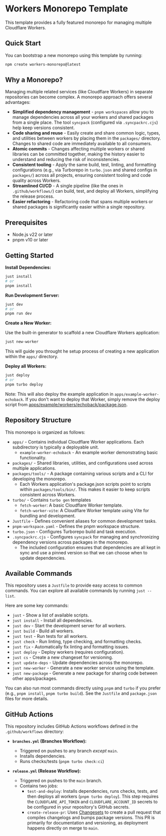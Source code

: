# Workers Monorepo Template

This template provides a fully featured monorepo for managing multiple Cloudflare Workers.

## Quick Start

You can bootstrap a new monorepo using this template by running:

```bash
npm create workers-monorepo@latest
```

## Why a Monorepo?

Managing multiple related services (like Cloudflare Workers) in separate repositories can become complex. A monorepo approach offers several advantages:

- **Simplified dependency management** - `pnpm workspaces` allow you to manage dependencies across all your workers and shared packages from a single place. The tool `syncpack` (configured via `.syncpackrc.cjs`) help keep versions consistent.
- **Code sharing and reuse** - Easily create and share common logic, types, and utilities between workers by placing them in the `packages/` directory. Changes to shared code are immediately available to all consumers.
- **Atomic commits** - Changes affecting multiple workers or shared libraries can be committed together, making the history easier to understand and reducing the risk of inconsistencies.
- **Consistent tooling** - Apply the same build, test, linting, and formatting configurations (e.g., via Turborepo in `turbo.json` and shared configs in `packages/`) across all projects, ensuring consistent tooling and code quality across Workers.
- **Streamlined CI/CD** - A single pipeline (like the ones in `.github/workflows/`) can build, test, and deploy all Workers, simplifying the release process.
- **Easier refactoring** - Refactoring code that spans multiple workers or shared packages is significantly easier within a single repository.

## Prerequisites

- Node.js v22 or later
- pnpm v10 or later

## Getting Started

**Install Dependencies:**

```bash
just install
# or
pnpm install
```

**Run Development Server:**

```bash
just dev
# or
pnpm run dev
```

**Create a New Worker:**

Use the built-in generator to scaffold a new Cloudflare Workers application:

```bash
just new-worker
```

This will guide you throught he setup process of creating a new application within the `apps/` directory.

**Deploy all Workers:**

```bash
just deploy
# or
pnpm turbo deploy
```

Note: This will also deploy the example application in `apps/example-worker-echoback`. If you don't want to deploy that Worker, simply remove the deploy script from [apps/example/workers/echoback/package.json](apps/example-worker-echoback/package.json).

## Repository Structure

This monorepo is organized as follows:

- `apps/` - Contains individual Cloudflare Worker applications. Each subdirectory is typically a deployable unit.
  - `example-worker-echoback` - An example worker demonstrating basic functionality.
- `packages/` - Shared libraries, utilities, and configurations used across multiple applications.
- `packages/tools/` - A package containing various scripts and a CLI for developing the monorepo.
  - Each Workers application's package.json scripts point to scripts within `packages/tools/bin/`. This makes it easier to keep scripts consistent across Workers.
- `turbo/` - Contains `turbo gen` templates
  - `fetch-worker`: A basic Cloudflare Worker template.
  - `fetch-worker-vite`: A Cloudflare Worker template using Vite for bundling and development.
- `Justfile` - Defines convenient aliases for common development tasks.
- `pnpm-workspace.yaml` - Defines the pnpm workspace structure.
- `turbo.json` - Configures Turborepo build and task execution.
- `.syncpackrc.cjs` - Configures `syncpack` for managing and synchronizing dependency versions across packages in the monorepo.
  - The included configuration ensures that dependencies are all kept in sync and use a pinned version so that we can choose when to update dependencies.

## Available Commands

This repository uses a `Justfile` to provide easy access to common commands. You can explore all available commands by running `just --list`.

Here are some key commands:

- `just` - Show a list of available scripts.
- `just install` - Install all dependencies.
- `just dev` - Start the development server for all workers.
- `just build` - Build all workers.
- `just test` - Run tests for all workers.
- `just check` - Run linting, type checking, and formatting checks.
- `just fix` - Automatically fix linting and formatting issues.
- `just deploy` - Deploy workers (requires configuration).
- `just cs` - Create a new changeset for versioning.
- `just update-deps` - Update dependencies across the monorepo.
- `just new-worker` - Generate a new worker service using the template.
- `just new-package` - Generate a new package for sharing code between other apps/packages.

You can also run most commands directly using `pnpm` and `turbo` if you prefer (e.g., `pnpm install`, `pnpm turbo build`). See the `Justfile` and `package.json` files for more details.

## GitHub Actions

This repository includes GitHub Actions workflows defined in the `.github/workflows` directory:

- **`branches.yml` (Branches Workflow):**

  - Triggered on pushes to any branch _except_ `main`.
  - Installs dependencies.
  - Runs checks/tests (`pnpm turbo check:ci`)

- **`release.yml` (Release Workflow):**

  - Triggered on pushes to the `main` branch.
  - Contains two jobs:
    - `test-and-deploy`: Installs dependencies, runs checks, tests, and then deploys all workers (`pnpm turbo deploy`). This step requires the `CLOUDFLARE_API_TOKEN` and `CLOUDFLARE_ACCOUNT_ID` secrets to be configured in your repository's GitHub secrets.
    - `create-release-pr`: Uses [Changesets](https://github.com/changesets/changesets) to create a pull request that compiles changelogs and bumps package versions. This PR is primarily for documentation and versioning, as deployment happens directly on merge to `main`.
